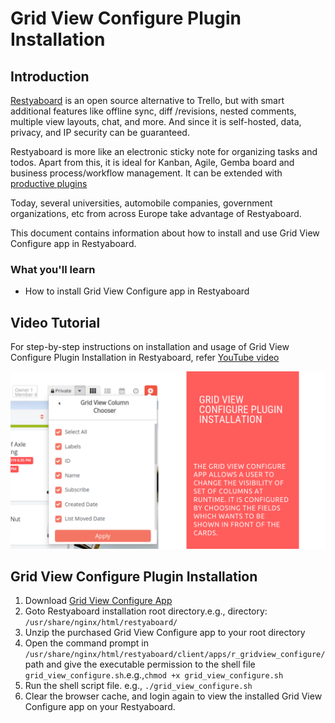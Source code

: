 # Grid View Configure Plugin Installation

## Introduction

[Restyaboard](https://restya.com/board) is an open source alternative to Trello, but with smart additional features like offline sync, diff /revisions, nested comments, multiple view layouts, chat, and more. And since it is self-hosted, data, privacy, and IP security can be guaranteed.

Restyaboard is more like an electronic sticky note for organizing tasks and todos. Apart from this, it is ideal for Kanban, Agile, Gemba board and business process/workflow management. It can be extended with [productive plugins](https://restya.com/board/apps "productive plugins")

Today, several universities, automobile companies, government organizations, etc from across Europe take advantage of Restyaboard.

This document contains information about how to install and use Grid View Configure app in Restyaboard.

### What you'll learn

*   How to install Grid View Configure app in Restyaboard

## Video Tutorial

For step-by-step instructions on installation and usage of Grid View Configure Plugin Installation in Restyaboard, refer [YouTube video](https://www.youtube.com/watch?v=H-t7hpbDxNM "Watch video on Grid View Configure Plugin Installation in Restyaboard")

[![Grid View Configure Plugin Installation in Restyaboard](gridview-configure-plugin-installation.png)](https://www.youtube.com/watch?v=H-t7hpbDxNM "Watch video on Grid View Configure Plugin Installation in Restyaboard")  

## Grid View Configure Plugin Installation

1.  Download [Grid View Configure App](https://restya.com/board/apps/r_gridview_configure "Grid View Configure App")
2.  Goto Restyaboard installation root directory.e.g., directory: `/usr/share/nginx/html/restyaboard/`
3.  Unzip the purchased Grid View Configure app to your root directory
4.  Open the command prompt in `/usr/share/nginx/html/restyaboard/client/apps/r_gridview_configure/` path and give the executable permission to the shell file `grid_view_configure.sh`.e.g.,`chmod +x grid_view_configure.sh`
5.  Run the shell script file. e.g., `./grid_view_configure.sh`
6.  Clear the browser cache, and login again to view the installed Grid View Configure app on your Restyaboard.